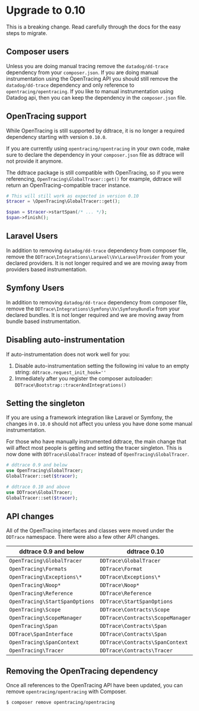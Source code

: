 # Upgrade to 0.10

<aside class="warning">
This is a breaking change. Read carefully through the docs for the easy steps to migrate.
</aside>

## Composer users

Unless you are doing manual tracing remove the `datadog/dd-trace` dependency from your `composer.json`. If you are doing
manual instrumentation using the OpenTracing API you should still remove the `datadog/dd-trace` dependency and only
reference to `opentracing/opentracing`. If you like to manual instrumentation using Datadog api, then you can keep the
dependency in the `composer.json` file.

## OpenTracing support

While OpenTracing is still supported by ddtrace, it is no longer a required dependency starting with version `0.10.0`.

If you are currently using `opentracing/opentracing` in your own code, make sure to declare the dependency in your `composer.json` file as ddtrace will not provide it anymore.

The ddtrace package is still compatible with OpenTracing, so if you were referencing, `OpenTracing\GlobalTracer::get()` for example, ddtrace will return an OpenTracing-compatible tracer instance.

```php
# This will still work as expected in version 0.10
$tracer = \OpenTracing\GlobalTracer::get();

$span = $tracer->startSpan(/* ... */);
$span->finish();
```

## Laravel Users
In addition to removing `datadog/dd-trace` dependency from composer file, remove the
`DDTrace\Integrations\Laravel\Vx\LaravelProvider` from your declared providers. It is not longer required and we are
moving away from providers based instrumentation.

## Symfony Users
In addition to removing `datadog/dd-trace` dependency from composer file, remove the
`DDTrace\Integrations\Symfony\Vx\SymfonyBundle` from  your declared bundles. It is not longer required and we are
moving away from bundle based instrumentation.

## Disabling auto-instrumentation

If auto-instrumentation does not work well for you:
1. Disable auto-instrumentation setting the following ini value to an empty string: `ddtrace.request_init_hook=''`
1. Immediately after you register the composer autoloader: `DDTrace\Bootstrap::tracerAndIntegrations()`

## Setting the singleton

If you are using a framework integration like Laravel or Symfony, the changes in `0.10.0` should not affect you unless you have done some manual instrumentation.

For those who have manually instrumented ddtrace, the main change that will affect most people is getting and setting the tracer singleton. This is now done with `DDTrace\GlobalTracer` instead of `OpenTracing\GlobalTracer`.

```php
# ddtrace 0.9 and below
use OpenTracing\GlobalTracer;
GlobalTracer::set($tracer);

# ddtrace 0.10 and above
use DDTrace\GlobalTracer;
GlobalTracer::set($tracer);
```

## API changes

All of the OpenTracing interfaces and classes were moved under the `DDTrace` namespace. There were also a few other API changes.

| ddtrace 0.9 and below          | ddtrace 0.10
| ------------------------------ | ------------------------------
| `OpenTracing\GlobalTracer`     | `DDTrace\GlobalTracer`
| `OpenTracing\Formats`          | `DDTrace\Format`
| `OpenTracing\Exceptions\*`     | `DDTrace\Exceptions\*`
| `OpenTracing\Noop*`            | `DDTrace\Noop*`
| `OpenTracing\Reference`        | `DDTrace\Reference`
| `OpenTracing\StartSpanOptions` | `DDTrace\StartSpanOptions`
| `OpenTracing\Scope`            | `DDTrace\Contracts\Scope`
| `OpenTracing\ScopeManager`     | `DDTrace\Contracts\ScopeManager`
| `OpenTracing\Span`             | `DDTrace\Contracts\Span`
| `DDTrace\SpanInterface`        | `DDTrace\Contracts\Span`
| `OpenTracing\SpanContext`      | `DDTrace\Contracts\SpanContext`
| `OpenTracing\Tracer`           | `DDTrace\Contracts\Tracer`

## Removing the OpenTracing dependency

Once all references to the OpenTracing API have been updated, you can remove `opentracing/opentracing` with Composer. 

```bash
$ composer remove opentracing/opentracing
```
